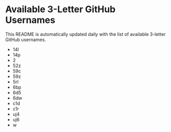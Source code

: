 # Available 3-Letter GitHub Usernames

This README is automatically updated daily with the list of available 3-letter GitHub usernames.

- 14l
- 14p
- 2
- 52z
- 59c
- 59z
- 5rl
- 6bp
- 6d5
- 6dw
- c1d
- c1r
- uj4
- uj6
- w
